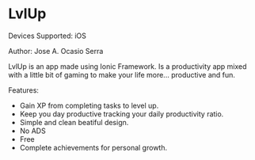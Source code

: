 # LvlUp
Devices Supported: iOS

Author: Jose A. Ocasio Serra 

LvlUp is an app made using Ionic Framework. Is a productivity app mixed with a little bit of gaming to make your life more... productive and fun. 

Features: 
- Gain XP from completing tasks to level up.
- Keep you day productive tracking your daily productivity ratio.
- Simple and clean beatiful design.
- No ADS
- Free
- Complete achievements for personal growth.

